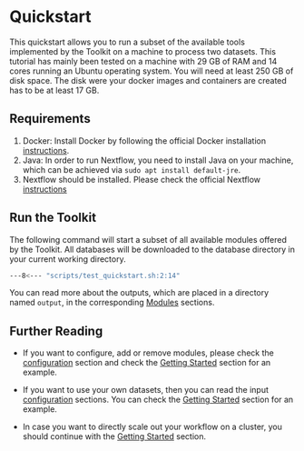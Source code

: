 # Quickstart

This quickstart allows you to run a subset of the available tools implemented by the Toolkit
on a machine to process two datasets.
This tutorial has mainly been tested on a machine with 29 GB of RAM and 14 cores running an Ubuntu operating system. 
You will need at least 250 GB of disk space. The disk were your docker images and containers are created has to be at least 17 GB.

## Requirements

1. Docker: Install Docker by following the official Docker installation [instructions](https://docs.docker.com/engine/install/ubuntu/).
2. Java: In order to run Nextflow, you need to install Java on your machine, which can be achieved via `sudo apt install default-jre`.
3. Nextflow should be installed. Please check the official Nextflow [instructions](https://www.nextflow.io/docs/latest/install.html#install-nextflow)

## Run the Toolkit

The following command will start a subset of all available modules offered by the Toolkit. 
All databases will be downloaded to the database directory in your current working directory.

```BASH
---8<--- "scripts/test_quickstart.sh:2:14"
```

You can read more about the outputs, which are placed in a directory named `output`, in the corresponding [Modules](modules/introduction.md) sections.

## Further Reading

* If you want to configure, add or remove modules, please check the [configuration](configuration.md) section and 
check the [Getting Started](overview.md) section for an example.

* If you want to use your own datasets, then you can read the input [configuration](configuration.md#paired-end-input) sections. 
You can check the [Getting Started](overview.md) section for an example.

* In case you want to directly scale out your workflow on a cluster, you should continue with the [Getting Started](overview.md) section.
